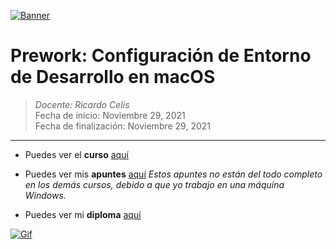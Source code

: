[![Banner](https://geekflare.com/wp-content/uploads/2021/11/system-environment-variables.png "Banner")](https://geekflare.com/wp-content/uploads/2021/11/system-environment-variables.png "Banner")

# Prework: Configuración de Entorno de Desarrollo en macOS

> *Docente:  Ricardo Celis*
> <br>
> Fecha de inicio: Noviembre 29, 2021
> <br>
> Fecha de finalización: Noviembre 29, 2021

------------
- Puedes ver el **curso** [aquí](https://platzi.com/clases/prework-macos/ "aquí")

- Puedes ver mis **apuntes**  [aquí](https://steep-bridge-4be.notion.site/Prework-Configuraci-n-de-Entorno-de-Desarrollo-en-macOS-2b621c011c914e068843866c734660e3 "aquí") 
*Estos apuntes no están del todo completo en los demás cursos, debido a que yo trabajo en una máquina Windows.*

- Puedes ver mi **diploma** [aquí](https://platzi.com/p/Valenciajcamilo/curso/2214-prework-macos/diploma/detalle/ "aquí")

[![Gif](http://24.media.tumblr.com/a707edc3c5b7d83ac2d82289b2d4b69a/tumblr_mypbensmi71t2as4so1_500.gif "Gif")](http://24.media.tumblr.com/a707edc3c5b7d83ac2d82289b2d4b69a/tumblr_mypbensmi71t2as4so1_500.gif "Gif")